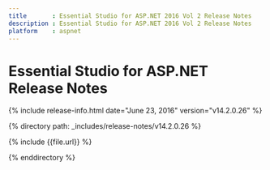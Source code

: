 ```yaml
---
title       : Essential Studio for ASP.NET 2016 Vol 2 Release Notes
description : Essential Studio for ASP.NET 2016 Vol 2 Release Notes
platform    : aspnet
---
```


# Essential Studio for ASP.NET Release Notes

{% include release-info.html date="June 23, 2016" version="v14.2.0.26" %} 

{% directory path: _includes/release-notes/v14.2.0.26 %}

{% include {{file.url}} %}

{% enddirectory %}
